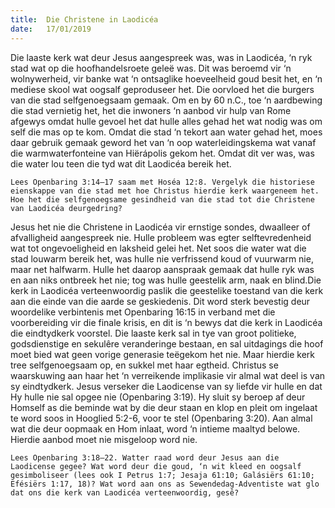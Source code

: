 ```yaml
---
title:  Die Christene in Laodicéa
date:   17/01/2019
---
```


Die laaste kerk wat deur Jesus aangespreek was, was in Laodicéa, ‘n ryk stad wat op die hoofhandelsroete geleë was. Dit was beroemd vir ‘n wolnywerheid, vir banke wat ‘n ontsaglike hoeveelheid goud besit het, en ‘n mediese skool wat oogsalf geproduseer het. Die oorvloed het die burgers van die stad selfgenoegsaam gemaak. Om en by 60 n.C., toe ‘n aardbewing die stad vernietig het, het die inwoners ‘n aanbod vir hulp van Rome afgewys omdat hulle gevoel het dat hulle alles gehad het wat nodig was om self die mas op te kom. Omdat die stad ‘n tekort aan water gehad het, moes daar gebruik gemaak geword het van ‘n oop waterleidingskema wat vanaf die warmwaterfonteine van Hiërápolis gekom het. Omdat dit ver was, was die water lou teen die tyd wat dit Laodicéa bereik het. 

`Lees Openbaring 3:14–17 saam met Hoséa 12:8. Vergelyk die historiese eienskappe van die stad met hoe Christus hierdie kerk waargeneem het. Hoe het die selfgenoegsame gesindheid van die stad tot die Christene van Laodicéa deurgedring?` 

Jesus het nie die Christene in Laodicéa vir ernstige sondes, dwaalleer of afvalligheid aangespreek nie. Hulle probleem was egter selftevredenheid wat tot ongevoeligheid en laksheid gelei het. Net soos die water wat die stad louwarm bereik het, was hulle nie verfrissend koud of vuurwarm nie, maar net halfwarm. Hulle het daarop aanspraak gemaak dat hulle ryk was en aan niks ontbreek het nie; tog was hulle geestelik arm, naak en blind.Die kerk in Laodicéa verteenwoordig paslik die geestelike toestand van die kerk aan die einde van die aarde se geskiedenis. Dit word sterk bevestig deur woordelike verbintenis met Openbaring 16:15 in verband met die voorbereiding vir die finale krisis, en dit is ‘n bewys dat die kerk in Laodicéa die eindtydkerk voorstel. Die laaste kerk sal in tye van groot politieke, godsdienstige en sekulêre veranderinge bestaan, en sal uitdagings die hoof moet bied wat geen vorige generasie teëgekom het nie. Maar hierdie kerk tree selfgenoegsaam op, en sukkel met haar egtheid. Christus se waarskuwing aan haar het ‘n verreikende implikasie vir almal wat deel is van sy eindtydkerk. Jesus verseker die Laodicense van sy liefde vir hulle en dat Hy hulle nie sal opgee nie (Openbaring 3:19). Hy sluit sy beroep af deur Homself as die beminde wat by die deur staan en klop en pleit om ingelaat te word soos in Hooglied 5:2-6, voor te stel (Openbaring 3:20). Aan almal wat die deur oopmaak en Hom inlaat, word ‘n intieme maaltyd belowe. Hierdie aanbod moet nie misgeloop word nie. 

`Lees Openbaring 3:18–22. Watter raad word deur Jesus aan die Laodicense gegee? Wat word deur die goud, ‘n wit kleed en oogsalf gesimboliseer (lees ook I Petrus 1:7; Jesaja 61:10; Galásiërs 61:10; Efésiërs 1:17, 18)? Wat word aan ons as Sewendedag-Adventiste wat glo dat ons die kerk van Laodicéa verteenwoordig, gesê?` 